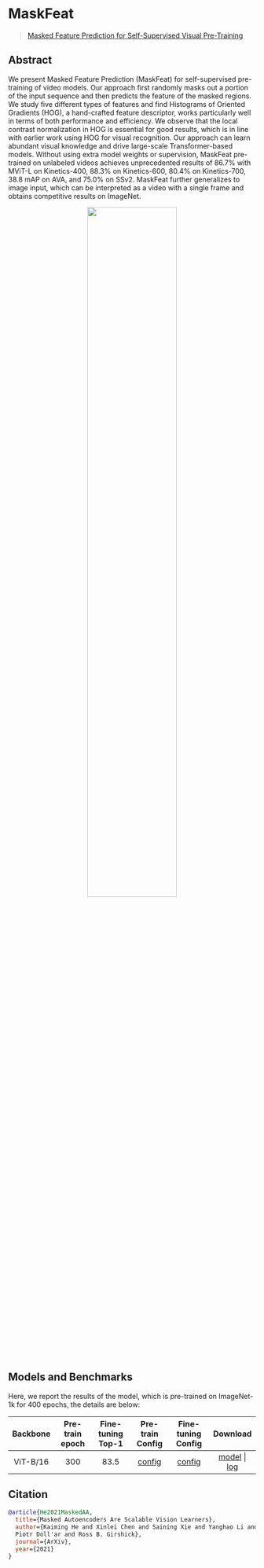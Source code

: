 # MaskFeat

> [Masked Feature Prediction for Self-Supervised Visual Pre-Training](https://arxiv.org/abs/2112.09133v1)

<!-- [ALGORITHM] -->

## Abstract

We present Masked Feature Prediction (MaskFeat) for self-supervised pre-training of video models. Our approach first randomly masks out a portion of the input sequence and then predicts the feature of the masked regions. We study five different types of features and find Histograms of Oriented Gradients (HOG), a hand-crafted feature descriptor, works particularly well in terms of both performance and efficiency. We observe that the local contrast normalization in HOG is essential for good results, which is in line with earlier work using HOG for visual recognition. Our approach can learn abundant visual knowledge and drive large-scale Transformer-based models. Without using extra model weights or supervision, MaskFeat pre-trained on unlabeled videos achieves unprecedented results of 86.7% with MViT-L on Kinetics-400, 88.3% on Kinetics-600, 80.4% on Kinetics-700, 38.8 mAP on AVA, and 75.0% on SSv2. MaskFeat further generalizes to image input, which can be interpreted as a video with a single frame and obtains competitive results on ImageNet.

<div align="center">
<img src="https://user-images.githubusercontent.com/48178838/190090285-428f07c0-0887-4ce8-b94f-f719cfd25622.png" width="60%"/>
</div>

## Models and Benchmarks

Here, we report the results of the model, which is pre-trained on ImageNet-1k
for 400 epochs, the details are below:

| Backbone | Pre-train epoch | Fine-tuning Top-1 |                                                            Pre-train Config                                                            |                                                                     Fine-tuning Config                                                                      |                                                                                                                            Download                                                                                                                             |
| :------: | :-------------: | :---------------: | :------------------------------------------------------------------------------------------------------------------------------------: | :---------------------------------------------------------------------------------------------------------------------------------------------------------: | :-------------------------------------------------------------------------------------------------------------------------------------------------------------------------------------------------------------------------------------------------------------: |
| ViT-B/16 |       300       |       83.5        | [config](https://github.com/open-mmlab/mmselfsup/blob/master/configs/selfsup/maskfeat/maskfeat_vit-base-p16_8xb256-coslr-300e_in1k.py) | [config](https://github.com/open-mmlab/mmselfsup/blob/master/configs/benchmarks/classification/imagenet/maskfeat_vit-base-p16_ft-8xb512-coslr-100e_in1k.py) | [model](https://download.openmmlab.com/mmselfsup/maskfeat/maskfeat_vit-base-p16_8xb256-coslr-300e_in1k_20220913-591d4c4b.pth) \| [log](https://download.openmmlab.com/mmselfsup/maskfeat/maskfeat_vit-base-p16_8xb256-coslr-300e_in1k_20220829_225552.log.json) |

## Citation

```bibtex
@article{He2021MaskedAA,
  title={Masked Autoencoders Are Scalable Vision Learners},
  author={Kaiming He and Xinlei Chen and Saining Xie and Yanghao Li and
  Piotr Doll'ar and Ross B. Girshick},
  journal={ArXiv},
  year={2021}
}
```
